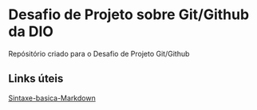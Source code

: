 # Desafio de Projeto sobre Git/Github da DIO
Repósitório criado para o Desafio de Projeto Git/Github

## Links úteis
[Sintaxe-basica-Markdown](https://www.markdownguide.org/basic-syntax/)
